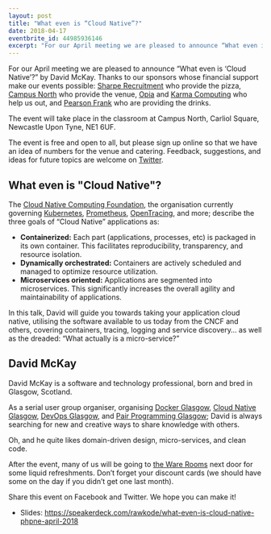 ```yaml
---
layout: post
title: "What even is “Cloud Native”?"
date: 2018-04-17
eventbrite_id: 44985936146
excerpt: "For our April meeting we are pleased to announce “What even is ‘Cloud Native’?” by David McKay."
---
```

For our April meeting we are pleased to announce “What even is ‘Cloud Native’?” by David McKay.
Thanks to our sponsors whose financial support make our events possible:
[Sharpe Recruitment][1] who provide the pizza,
[Campus North][2] who provide the venue,
[Opia][3] and [Karma Computing][4] who help us out,
and [Pearson Frank][5] who are providing the drinks.

The event will take place in the classroom at Campus North, Carliol Square, Newcastle Upon Tyne, NE1 6UF.

The event is free and open to all, but please sign up online so that we have an idea of numbers for the venue and catering.
Feedback, suggestions, and ideas for future topics are welcome on [Twitter][6].

## What even is "Cloud Native"?

The [Cloud Native Computing Foundation][7], the organisation currently governing [Kubernetes][8], [Prometheus][9], [OpenTracing][10], and more; describe the three goals of “Cloud Native” applications as:

* **Containerized:** Each part (applications, processes, etc) is packaged in its own container. This facilitates reproducibility, transparency, and resource isolation.
* **Dynamically orchestrated:** Containers are actively scheduled and managed to optimize resource utilization.
* **Microservices oriented:** Applications are segmented into microservices. This significantly increases the overall agility and maintainability of applications.

In this talk, David will guide you towards taking your application cloud native, utilising the software available to us today from the CNCF and others, covering containers, tracing, logging and service discovery… as well as the dreaded: “What actually is a micro-service?”

## David McKay

David McKay is a software and technology professional, born and bred in Glasgow, Scotland.

As a serial user group organiser, organising [Docker Glasgow][11], [Cloud Native Glasgow][12], [DevOps Glasgow][13], and [Pair Programming Glasgow][14]; David is always searching for new and creative ways to share knowledge with others.

Oh, and he quite likes domain-driven design, micro-services, and clean code.

After the event, many of us will be going to [the Ware Rooms][15] next door for some liquid refreshments.
Don’t forget your discount cards (we should have some on the day if you didn’t get one last month).

Share this event on Facebook and Twitter.
We hope you can make it!

* Slides: https://speakerdeck.com/rawkode/what-even-is-cloud-native-phpne-april-2018

[1]: http://www.sharperecruitment.co.uk/
[2]: http://campusnorth.co.uk/
[3]: https://www.opia-sp.com/
[4]: https://www.karmacomputing.co.uk/
[5]: https://www.pearsonfrank.com/
[6]: https://twitter.com/phpne
[7]: https://www.cncf.io/
[8]: https://kubernetes.io/
[9]: https://prometheus.io/
[10]: http://opentracing.io/
[11]: https://www.meetup.com/DockerGlasgow/
[12]: https://www.meetup.com/CloudNativeGlasgow/
[13]: https://www.meetup.com/DevOpsGlasgow/
[14]: https://www.meetup.com/GlasgowPairProg/
[15]: https://www.eurohostels.co.uk/newcastle/ware-rooms
